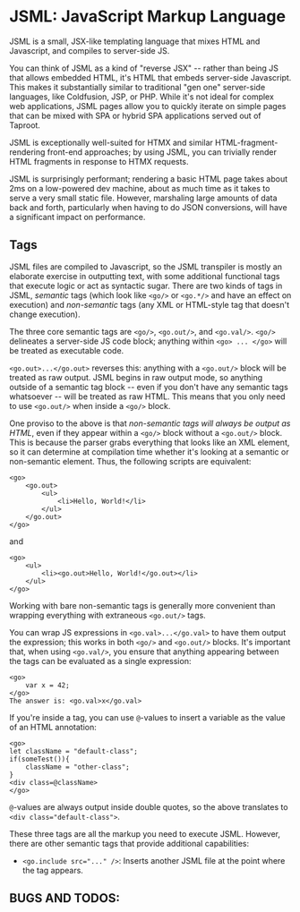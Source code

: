 # JSML: JavaScript Markup Language

JSML is a small, JSX-like templating language that mixes HTML and Javascript, and compiles to server-side JS.

You can think of JSML as a kind of "reverse JSX" -- rather than being JS that allows embedded HTML, it's HTML that 
embeds server-side Javascript. This makes it substantially similar to traditional "gen one" server-side languages, like 
Coldfusion, JSP, or PHP. While it's not ideal for complex web applications, JSML pages allow you to quickly iterate on 
simple pages that can be mixed with SPA or hybrid SPA applications served out of Taproot.

JSML is exceptionally well-suited for HTMX and similar HTML-fragment-rendering front-end approaches; by using JSML, you 
can trivially render HTML fragments in response to HTMX requests.

JSML is surprisingly performant; rendering a basic HTML page takes about 2ms on a low-powered dev machine, about as much 
time as it takes to serve a very small static file. However, marshaling large amounts of data back and forth, particularly 
when having to do JSON conversions, will have a significant impact on performance.

## Tags
JSML files are compiled to Javascript, so the JSML transpiler is mostly an elaborate exercise in outputting text, with 
some additional functional tags that execute logic or act as syntactic sugar. There are two kinds of tags in JSML, 
*semantic* tags (which look like `<go/>` or `<go.*/>` and have an effect on execution) and *non-semantic* tags (any XML or HTML-style tag that doesn't change 
execution).

The three core semantic tags are `<go/>`, `<go.out/>`, and `<go.val/>`. `<go/>` delineates a server-side JS code block; 
anything within `<go> ... </go>` will be treated as executable code. 

`<go.out>...</go.out>` reverses this: anything 
with a `<go.out/>` block will be treated as raw output. JSML begins in raw output mode, so anything outside of a 
semantic tag block -- even if you don't have any semantic tags whatsoever -- will be treated as raw HTML. This means that 
you only need to use `<go.out/>` when inside a `<go/>` block.

One proviso to the above is that *non-semantic tags will always be output as HTML*, even if they appear within a `<go/>` 
block without a `<go.out/>` block. This is because the parser grabs everything that looks like an XML element, so it can 
determine at compilation time whether it's looking at a semantic or non-semantic element. Thus, the following scripts are 
equivalent:

~~~
<go>
    <go.out>
        <ul>
            <li>Hello, World!</li>
        </ul>
    </go.out>
</go>
~~~
and
~~~
<go>
    <ul>
        <li><go.out>Hello, World!</go.out></li>
    </ul>
</go>
~~~

Working with bare non-semantic tags is generally more convenient than wrapping everything with extraneous `<go.out/>` 
tags.

You can wrap JS expressions in `<go.val>...</go.val>` to have them output the expression; this works in both `<go/>` and 
`<go.out/>` blocks. It's important that, when using `<go.val/>`, you ensure that anything appearing between the tags can 
be evaluated as a single expression:

~~~
<go>
    var x = 42;
</go>
The answer is: <go.val>x</go.val>
~~~

If you're inside a tag, you can use `@`-values to insert a variable as the value of an HTML annotation:
~~~
<go>
let className = "default-class";
if(someTest()){
    className = "other-class";
}
<div class=@className>
</go>
~~~
`@`-values are always output inside double quotes, so the above translates to `<div class="default-class">`.

These three tags are all the markup you need to execute JSML. However, there are other semantic tags that provide 
additional capabilities:

- `<go.include src="..." />`: Inserts another JSML file at the point where the tag appears.


BUGS AND TODOS:
-
